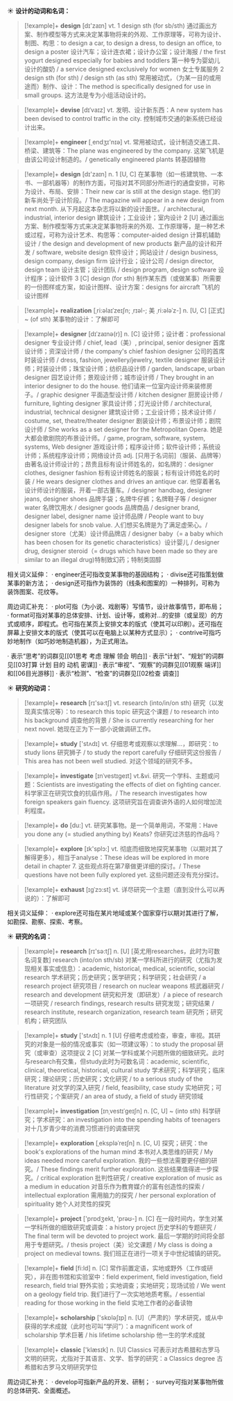☀ <span class="category">**设计的动词和名词：**</span>
>[!example]+ <span class="vocabulary">**design**</span> [dɪ'zaɪn] 
> <span class="definition">vt. 1 design sth (for sb/sth) 通过画出方案、制作模型等方式来决定某事物将来的外观、工作原理等，可称为设计、制图、构思：</span>to design a car, to design a dress, to design an office, to design a poster 设计汽车；设计连衣裙；设计办公室；设计海报 / the first yogurt designed especially for babies and toddlers 第一种专为婴幼儿设计的酸奶 / a service designed exclusively for women 女士专属服务 <span class="definition">2 design sth (for sth) / design sth (as sth) 常用被动式，（为某一目的或用途而）制作、设计：</span>The method is specifically designed for use in small groups. 这方法是专为小组活动设计的。

>[!example]+ <span class="vocabulary">**devise**</span> [dɪˈvaɪz]
> <span class="definition">vt. 发明、设计新东西：</span>A new system has been devised to control traffic in the city. 控制城市交通的新系统已经设计出来。

>[!example]+ <span class="vocabulary">**engineer**</span> [͵endӡɪ'nɪə] 
> <span class="definition">vt. 常用被动式，设计制造交通工具、桥梁、建筑等：</span>The plane was engineered by the company. 这架飞机是由该公司设计制造的。/ genetically engineered plants 转基因植物

>[!example]+ <span class="vocabulary">**design**</span> [dɪ'zaɪn] 
> <span class="definition">n. 1 [U, C] 在某事物（如一栋建筑物、一本书、一部机器等）的制作方面，可指对其不同部分所进行的通盘安排，可称为设计、布局、安排：</span>Their new car is still at the design stage. 他们的新车尚处于设计阶段。/ The magazine will appear in a new design from next month. 从下月起这本杂志将以新的设计面世。/ architectural, industrial, interior design 建筑设计；工业设计；室内设计 <span class="definition">2 [U] 通过画出方案、制作模型等方式来决定某事物将来的外观、工作原理等，是一种艺术或过程，可称为设计艺术、构思等：</span>computer-aided design 计算机辅助设计 / the design and development of new products 新产品的设计和开发 / software, website design 软件设计；网站设计 / design business, design company, design firm 设计行业；设计公司 / design director, design team 设计主管；设计团队 / design program, design software 设计程序；设计软件 <span class="definition">3 [C] design (for sth) 制作某东西（或做某事）所需要的一份图样或方案，如设计图样、设计方案：</span>designs for aircraft 飞机的设计图样
           
>[!example]+ <span class="vocabulary">**realization**</span> [ˌri:əlaɪˈzeɪʃn; ˌrɪəl-; 美 ˌri:ələˈz-]
> <span class="definition">n. [U, C] [正式] ~ (of sth) 某事物的设计：</span>了解即可
          
>[!example]+ <span class="vocabulary">**designer**</span> [dɪˈzaɪnə(r)]
> <span class="definition">n. [C] 设计师；设计者：</span>professional designer 专业设计师 / chief, lead（美）, principal, senior designer 首席设计师；资深设计师 / the company's chief fashion designer 公司的首席时装设计师 / dress, fashion, jewellery/jewelry, textile designer 服装设计师；时装设计师；珠宝设计师；纺织品设计师 / garden, landscape, urban designer 园艺设计师；景观设计师；城市设计师 / They brought in an interior designer to do the house. 他们请来一位室内设计师来装修房子。/ graphic designer 平面造型设计师 / kitchen designer 厨房设计师 / furniture, lighting designer 家具设计师；灯光设计师 / architectural, industrial, technical designer 建筑设计师；工业设计师；技术设计师 / costume, set, theatre/theater designer 剧装设计师；布景设计师；剧院设计师 / She works as a set designer for the Metropolitan Opera. 她是大都会歌剧院的布景设计师。/ game, program, software, system, systems, Web designer 游戏设计师；程序设计师；软件设计师；系统设计师；系统程序设计师；网络设计员 <span class="definition">adj. [只用于名词前]（服装、品牌等）由著名设计师设计的；昂贵且标有设计师姓名的，如名牌的：</span>designer clothes, designer fashion 标有设计师姓名的服装；标有设计师姓名的时装 / He wears designer clothes and drives an antique car. 他穿着著名设计师设计的服装，开着一部古董车。/ designer handbag, designer jeans, designer shoes 品牌手袋；名牌牛仔裤；名牌鞋子等 / designer water 名牌饮用水 / designer goods 品牌商品 / designer brand, designer label, designer name 设计师品牌 / People want to buy designer labels for snob value. 人们想买名牌是为了满足虚荣心。/ designer store（尤美）设计师品牌店 / designer baby（= a baby which has been chosen for its genetic characteristics）设计婴儿 / designer drug, designer steroid（= drugs which have been made so they are similar to an illegal drug)特制致幻药；特制类固醇

相关词义延伸：
· engineer还可指改变某事物的基因结构；
· divise还可指策划做某事的新方法；
· design还可指作为装饰的（线条和图案的）一种排列，可称为装饰图案、花纹等。

周边词汇补充：
· plot可指（为小说、戏剧等）写情节，设计故事情节，即布局；
· format可指对某事的总体安排、计划、设计等，或称对…的安排（或呈现）的方式或顺序，即程式。也可指在某页上安排文本的版式（使其可以印刷）。还可指在屏幕上安排文本的版式（使其可以在电脑上以某种方式显示）；
· contrive可指巧妙地制作（如巧妙地制造机器），为正式用法。

· 表示“思考”的词群见[[01思考 考虑 理解 领会 明白]]
· 表示“计划”、“规划”的词群见[[03打算 计划 目的 动机 密谋]]
· 表示“审视”、“观察”的词群见[[01观察 端详]]和[[06目光游移]]
· 表示“检测”、“检查”的词群见[[02检查 调查]]

☀ <span class="category">**研究的动词：**</span>
>[!example]+ <span class="vocabulary">**research**</span> [rɪ'sə:tʃ] 
> <span class="definition">vt. research (into/in/on sth) 研究（以发现真实情况等）：</span>to research this topic 研究这个课题 / to research into his background 调查他的背景 / She is currently researching for her next novel. 她现在正为下一部小说做调研工作。

>[!example]+ <span class="vocabulary">**study**</span> ['stʌdɪ] 
> <span class="definition">vt. 仔细思考或观察以求理解…，即研究：</span>to study lions 研究狮子 / to study the report carefully 仔细研究这份报告 / This area has not been well studied. 对这个领域的研究不多。
           
>[!example]+ <span class="vocabulary">**investigate**</span> [ɪnˈvestɪgeɪt]
> <span class="definition">vt.&vi. 研究一个学科、主题或问题：</span>Scientists are investigating the effects of diet on fighting cancer. 科学家正在研究饮食的抗癌作用。/ The research investigates how foreign speakers gain fluency. 这项研究旨在调查讲外语的人如何增加流利程度。

>[!example]+ <span class="vocabulary">**do**</span> [du:] 
> <span class="definition">vt. 研究某事物。是一个简单用词，不常用：</span>Have you done any (= studied anything by) Keats? 你研究过济慈的作品吗？

>[!example]+ <span class="vocabulary">**explore**</span> [ɪk'splɔ:] 
> <span class="definition">vt. 彻底而细致地探究某事物（以期对其了解得更多），相当于analyse：</span>These ideas will be explored in more detail in chapter 7. 这些观点将在第7章做更详细的探讨。/ These questions have not been fully explored yet. 这些问题还没有充分探讨。
           
>[!example]+ <span class="vocabulary">**exhaust**</span> [ɪgˈzɔ:st]
> <span class="definition">vt. 详尽研究一个主题（直到没什么可以再说的）：</span>了解即可

相关词义延伸：
· explore还可指在某片地域或某个国家穿行以期对其进行了解，如勘探、勘察、探索、考察。

☀ <span class="category">**研究的名词：**</span>
>[!example]+ <span class="vocabulary">**research**</span> [rɪ'sə:tʃ] 
> <span class="definition">n. [U] [英尤用researches，此时为可数名词复数] research (into/on sth/sb) 对某一学科所进行的研究（尤指为发现相关事实或信息）：</span>academic, historical, medical, scientific, social research 学术研究；历史研究；医学研究；科学研究；社会研究 / a research project 研究项目 / research on nuclear weapons 核武器研究 / research and development 研究和开发（即研发）/ a piece of research 一项研究 / research findings, research results 研究发现；研究结果 / research institute, research organization, research team 研究所；研究机构；研究团队

>[!example]+ <span class="vocabulary">**study**</span> ['stʌdɪ] 
> <span class="definition">n. 1 [U] 仔细考虑或检查，审查，审视。其研究的对象是一般的情况或事实（如一项建议等）：</span>to study the proposal 研究（或审查）这项提议 <span class="definition">2 [C] 对某一学科或某个问题所做的细致研究。此时与research有交集，但study此时为可数名词：</span>academic, scientific, clinical, theoretical, historical, cultural study 学术研究；科学研究；临床研究；理论研究；历史研究；文化研究 / to a serious study of the literature 对文学的深入研究 / field, feasibility, case study 实地研究；可行性研究；个案研究 / an area of study, a field of study 研究领域
        
>[!example]+ <span class="vocabulary">**investigation**</span> [ɪnˌvestɪˈgeɪʃn]
> <span class="definition">n. [C, U] ~ (into sth) 科学研究；学术研究：</span>an investigation into the spending habits of teenagers 对十几岁青少年的消费习惯进行的调查研究

>[!example]+ <span class="vocabulary">**exploration**</span> [ˌekspləˈreɪʃn]
> <span class="definition">n. [C, U] 探究；研究：</span>the book's explorations of the human mind 本书对人类思维的研究 / My ideas needed more careful exploration. 我的一些想法需要更仔细的研究。/ These findings merit further exploration. 这些结果值得进一步探究。/ critical exploration 批判性研究 / creative exploration of music as a medium in education 对音乐作为教育媒介的富有创造性的探索 / intellectual exploration 需用脑力的探究 / her personal exploration of spirituality 她个人对灵性的探究

>[!example]+ <span class="vocabulary">**project**</span> ['prɒdʒekt, 'prəʊ-] 
> <span class="definition">n. [C] 在一段时间内，学生对某一学科所做的细致研究或调查：</span>a history project 历史学科的专题研究 / The final term will be devoted to project work. 最后一学期的时间将全部用于专题研究。/ thesis project（美）论文课题 / My class is doing a project on medieval towns. 我们班正在进行一项关于中世纪城镇的研究。

>[!example]+ <span class="vocabulary">**field**</span> [fi:ld] 
> <span class="definition">n. [C] 常作前置定语，实地或野外（工作或研究），非在图书馆和实验室中：</span>field experiment, field investigation, field research, field trial 野外实验；实地调查；实地研究；现场试验 / We went on a geology field trip. 我们进行了一次实地地质考察。/ essential reading for those working in the field 实地工作者的必备读物

>[!example]+ <span class="vocabulary">**scholarship**</span> ['skɒləʃɪp] 
> <span class="definition">n. [U]（严肃的）学术研究，或从中获得的学术成就（此时也可叫“学问”）：</span>a magnificent work of scholarship 学术巨著 / his lifetime scholarship 他一生的学术成就

>[!example]+ <span class="vocabulary">**classic**</span> ['klæsɪk] 
> <span class="definition">n. [U] Classics 可表示对古希腊和古罗马文明的研究，尤指对于其语言、文学、哲学的研究：</span>a Classics degree 古希腊和古罗马文明研究学位

周边词汇补充：
· develop可指新产品的开发、研制；
· survey可指对某事物所做的总体研究、全面概述。
